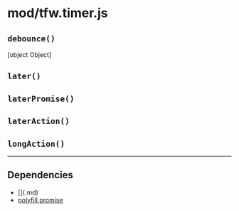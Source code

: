 # mod/tfw.timer.js
## `debounce()`

[object Object]

## `later()`



## `laterPromise()`



## `laterAction()`



## `longAction()`




----

## Dependencies
* [$]($.md)
* [polyfill.promise](polyfill.promise.md)